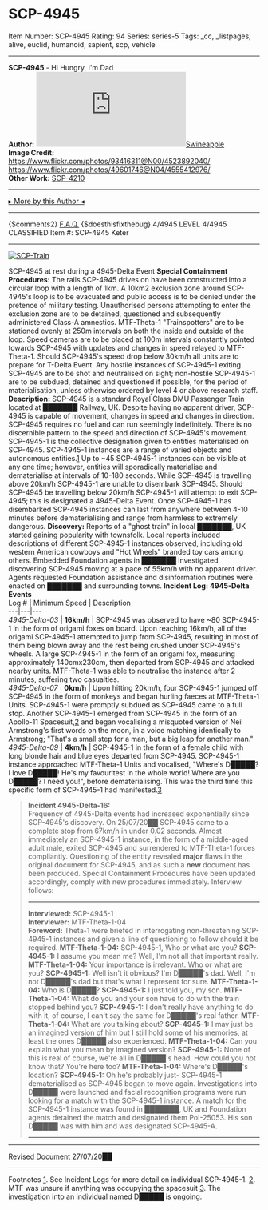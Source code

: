 # SCP-4945
Item Number: SCP-4945
Rating: 94
Series: series-5
Tags: _cc, _listpages, alive, euclid, humanoid, sapient, scp, vehicle

---

**SCP-4945** \- Hi Hungry, I'm Dad  
**Author:** [![Swineapple](https://www.wikidot.com/avatar.php?userid=5375966&amp;size=small&amp;timestamp=1751245581)](http://www.wikidot.com/user:info/swineapple)[Swineapple](http://www.wikidot.com/user:info/swineapple)  
**Image Credit:**  
<https://www.flickr.com/photos/93416311@N00/4523892040/>  
<https://www.flickr.com/photos/49601746@N04/4555412976/>  
**Other Work:** [SCP-4210](/scp-4210)
* * *
[▸ More by this Author ◂](javascript:;)
* * *
{$comments2}
[F.A.Q.](https://scp-wiki.wikidot.com/component:info-ayers)
{$doesthisfixthebug}
4/4945 LEVEL 4/4945
CLASSIFIED
Item #: SCP-4945
Keter
* * *
[![SCP-Train](https://scp-wiki.wdfiles.com/local--resized-images/fragment:scp-4945-1/SCP-Train/medium.jpg)](https://scp-wiki.wdfiles.com/local--files/fragment:scp-4945-1/SCP-Train)  

SCP-4945 at rest during a 4945-Delta Event
**Special Containment Procedures:** The rails SCP-4945 drives on have been constructed into a circular loop with a length of 1km. A 10km2 exclusion zone around SCP-4945's loop is to be evacuated and public access is to be denied under the pretence of military testing. Unauthorised persons attempting to enter the exclusion zone are to be detained, questioned and subsequently administered Class-A amnestics. MTF-Theta-1 "Trainspotters" are to be stationed evenly at 250m intervals on both the inside and outside of the loop. Speed cameras are to be placed at 100m intervals constantly pointed towards SCP-4945 with updates and changes in speed relayed to MTF-Theta-1. Should SCP-4945's speed drop below 30km/h all units are to prepare for T-Delta Event. Any hostile instances of SCP-4945-1 exiting SCP-4945 are to be shot and neutralised on sight; non-hostile SCP-4945-1 are to be subdued, detained and questioned if possible, for the period of materialisation, unless otherwise ordered by level 4 or above research staff.
**Description:** SCP-4945 is a standard Royal Class DMU Passenger Train located at ███████ Railway, UK. Despite having no apparent driver, SCP-4945 is capable of movement, changes in speed and changes in direction. SCP-4945 requires no fuel and can run seemingly indefinitely. There is no discernible pattern to the speed and direction of SCP-4945's movement.
SCP-4945-1 is the collective designation given to entities materialised on SCP-4945. SCP-4945-1 instances are a range of varied objects and autonomous entities.[1](javascript:;) Up to ~45 SCP-4945-1 instances can be visible at any one time; however, entities will sporadically materialise and dematerialise at intervals of 10-180 seconds.
While SCP-4945 is travelling above 20km/h SCP-4945-1 are unable to disembark SCP-4945. Should SCP-4945 be travelling below 20km/h SCP-4945-1 will attempt to exit SCP-4945; this is designated a 4945-Delta Event. Once SCP-4945-1 has disembarked SCP-4945 instances can last from anywhere between 4-10 minutes before dematerialising and range from harmless to extremely dangerous.
**Discovery:** Reports of a "ghost train" in local ███████, UK started gaining popularity with townsfolk. Local reports included descriptions of different SCP-4945-1 instances observed, including old western American cowboys and "Hot Wheels" branded toy cars among others. Embedded Foundation agents in ███████ investigated, discovering SCP-4945 moving at a pace of 55km/h with no apparent driver. Agents requested Foundation assistance and disinformation routines were enacted on ███████ and surrounding towns.
**Incident Log: 4945-Delta Events**  
Log # | Minimum Speed | Description  
---|---|---  
_4945-Delta-03_ | **16km/h** | SCP-4945 was observed to have ~80 SCP-4945-1 in the form of origami foxes on board. Upon reaching 16km/h, all of the origami SCP-4945-1 attempted to jump from SCP-4945, resulting in most of them being blown away and the rest being crushed under SCP-4945's wheels. A large SCP-4945-1 in the form of an origami fox, measuring approximately 140cmx230cm, then departed from SCP-4945 and attacked nearby units. MTF-Theta-1 was able to neutralise the instance after 2 minutes, suffering two casualties.  
_4945-Delta-07_ | **0km/h** | Upon hitting 20km/h, four SCP-4945-1 jumped off SCP-4945 in the form of monkeys and began hurling faeces at MTF-Theta-1 Units. SCP-4945-1 were promptly subdued as SCP-4945 came to a full stop. Another SCP-4945-1 emerged from SCP-4945 in the form of an Apollo-11 Spacesuit,[2](javascript:;) and began vocalising a misquoted version of Neil Armstrong's first words on the moon, in a voice matching identically to Armstrong; "That's a small step for a man, but a big leap for another man."  
_4945-Delta-09_ | **4km/h** | SCP-4945-1 in the form of a female child with long blonde hair and blue eyes departed from SCP-4945. SCP-4945-1 instance approached MTF-Theta-1 Units and vocalised, "Where's D█████? I love D█████! He's my favouritest in the whole world! Where are you D█████? I need you!", before dematerialising. This was the third time this specific form of SCP-4945-1 had manifested.[3](javascript:;)  
> **Incident 4945-Delta-16:**  
>  Frequency of 4945-Delta events had increased exponentially since SCP-4945's discovery. On 25/07/20██ SCP-4945 came to a complete stop from 67km/h in under 0.02 seconds. Almost immediately an SCP-4945-1 instance, in the form of a middle-aged adult male, exited SCP-4945 and surrendered to MTF-Theta-1 forces compliantly. Questioning of the entity revealed **major** flaws in the original document for SCP-4945, and as such a **new** document has been produced. Special Containment Procedures have been updated accordingly, comply with new procedures immediately. Interview follows:
> * * *
> **Interviewed:** SCP-4945-1  
>  **Interviewer:** MTF-Theta-1-04  
>  **Foreword:** Theta-1 were briefed in interrogating non-threatening SCP-4945-1 instances and given a line of questioning to follow should it be required.
> **MTF-Theta-1-04:** SCP-4945-1, Who or what are you?
> **SCP-4945-1:** I assume you mean me? Well, I'm not all that important really.
> **MTF-Theta-1-04:** Your importance is irrelevant. Who or what are you?
> **SCP-4945-1:** Well isn't it obvious? I'm D█████'s dad. Well, I'm not D█████'s dad but that's what I represent for sure.
> **MTF-Theta-1-04:** Who is D█████?
> **SCP-4945-1:** I just told you, my son.
> **MTF-Theta-1-04:** What do you and your son have to do with the train stopped behind you?
> **SCP-4945-1:** I don't really have anything to do with it, of course, I can't say the same for D█████'s real father.
> **MTF-Theta-1-04:** What are you talking about?
> **SCP-4945-1:** I may just be an imagined version of him but I still hold some of his memories, at least the ones D█████ also experienced.
> **MTF-Theta-1-04:** Can you explain what you mean by imagined version?
> **SCP-4945-1:** None of this is real of course, we're all in D█████'s head. How could you not know that? You're here too?
> **MTF-Theta-1-04:** Where's D█████'s location?
> **SCP-4945-1:** Oh he's probably just-
> SCP-4945-1 dematerialised as SCP-4945 began to move again. Investigations into D█████ were launched and facial recognition programs were run looking for a match with the SCP-4945-1 instance. A match for the SCP-4945-1 instance was found in ███████, UK and Foundation agents detained the match and designated them PoI-25053. His son D█████ was with him and was designated SCP-4945-A.
> * * *
* * *
[Revised Document 27/07/20██](http://scp-wiki.net/scp-4945/offset/1)
* * *
Footnotes
[1](javascript:;). See Incident Logs for more detail on individual SCP-4945-1.
[2](javascript:;). MTF was unsure if anything was occupying the spacesuit
[3](javascript:;). The investigation into an individual named D█████ is ongoing.